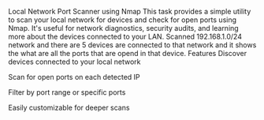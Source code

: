 Local Network Port Scanner using Nmap
This task provides a simple utility to scan your local network for devices and check for open ports using Nmap. It's useful for network diagnostics, security audits, and learning more about the devices connected to your LAN.
Scanned 192.168.1.0/24 network and there are 5 devices are connected to that network and it shows the what are all the ports that are opend in that device.
 Features
Discover devices connected to your local network

Scan for open ports on each detected IP

Filter by port range or specific ports

Easily customizable for deeper scans

